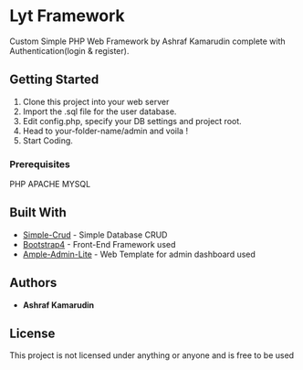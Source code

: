 # Lyt Framework

Custom Simple PHP Web Framework by Ashraf Kamarudin complete with Authentication(login & register).

## Getting Started

1) Clone this project into your web server
2) Import the .sql file for the user database.
3) Edit config.php, specify your DB settings and project root.
4) Head to your-folder-name/admin and voila !
5) Start Coding.

### Prerequisites

PHP
APACHE
MYSQL


## Built With

* [Simple-Crud](https://github.com/ashrafkamarudin/simple-crud) - Simple Database CRUD
* [Bootstrap4](https://v4-alpha.getbootstrap.com/) - Front-End Framework used 
* [Ample-Admin-Lite](https://github.com/t4mo/ample-admin-lite/) - Web Template for admin dashboard used

## Authors

* **Ashraf Kamarudin**

## License

This project is not licensed under anything or anyone and is free to be used


